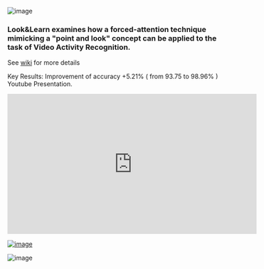 ![image](https://user-images.githubusercontent.com/11790686/145138172-93e98854-f1d9-4096-86d9-f2463e27cab3.png)



### Look&Learn  examines how a forced-attention technique mimicking a "point and look" concept can be applied to the task of Video Activity Recognition.


See [wiki](https://github.com/grewe/LookLearnTrain/wiki) for more details

Key Results:  Improvement of accuracy +5.21%  ( from 93.75  to 98.96% )
Youtube Presentation.
<iframe width="560" height="315" src="https://www.youtube.com/embed/IAxGQktG1hI" title="YouTube video player" frameborder="0" allow="accelerometer; autoplay; clipboard-write; encrypted-media; gyroscope; picture-in-picture" allowfullscreen></iframe>

[![image](https://user-images.githubusercontent.com/11790686/146100118-2e66ff6c-7d2e-47dc-b4e6-54ea57a41b21.png)](https://www.youtube.com/embed/IAxGQktG1hI)


![image](https://user-images.githubusercontent.com/11790686/145138556-03744232-84b6-4315-bedd-4027def69b86.png)


